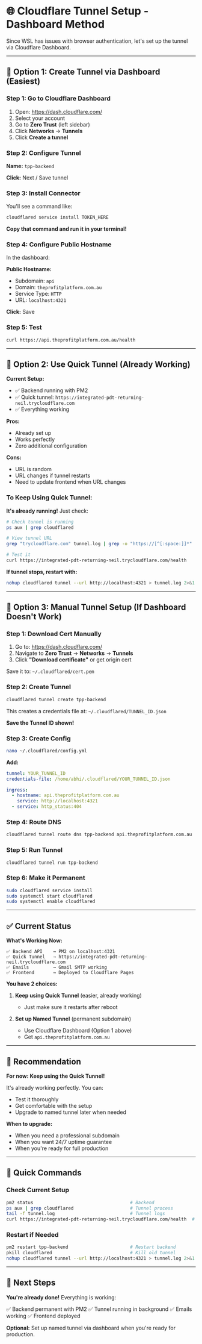 # 🌐 Cloudflare Tunnel Setup - Dashboard Method

Since WSL has issues with browser authentication, let's set up the tunnel via Cloudflare Dashboard.

---

## 🎯 Option 1: Create Tunnel via Dashboard (Easiest)

### Step 1: Go to Cloudflare Dashboard

1. Open: https://dash.cloudflare.com/
2. Select your account
3. Go to **Zero Trust** (left sidebar)
4. Click **Networks** → **Tunnels**
5. Click **Create a tunnel**

### Step 2: Configure Tunnel

**Name:** `tpp-backend`

**Click:** Next / Save tunnel

### Step 3: Install Connector

You'll see a command like:
```bash
cloudflared service install TOKEN_HERE
```

**Copy that command and run it in your terminal!**

### Step 4: Configure Public Hostname

In the dashboard:

**Public Hostname:**
- Subdomain: `api`
- Domain: `theprofitplatform.com.au`
- Service Type: `HTTP`
- URL: `localhost:4321`

**Click:** Save

### Step 5: Test

```bash
curl https://api.theprofitplatform.com.au/health
```

---

## 🎯 Option 2: Use Quick Tunnel (Already Working)

**Current Setup:**
- ✅ Backend running with PM2
- ✅ Quick tunnel: `https://integrated-pdt-returning-neil.trycloudflare.com`
- ✅ Everything working

**Pros:**
- Already set up
- Works perfectly
- Zero additional configuration

**Cons:**
- URL is random
- URL changes if tunnel restarts
- Need to update frontend when URL changes

### To Keep Using Quick Tunnel:

**It's already running!** Just check:

```bash
# Check tunnel is running
ps aux | grep cloudflared

# View tunnel URL
grep "trycloudflare.com" tunnel.log | grep -o "https://[^[:space:]]*"

# Test it
curl https://integrated-pdt-returning-neil.trycloudflare.com/health
```

**If tunnel stops, restart with:**
```bash
nohup cloudflared tunnel --url http://localhost:4321 > tunnel.log 2>&1 &
```

---

## 🎯 Option 3: Manual Tunnel Setup (If Dashboard Doesn't Work)

### Step 1: Download Cert Manually

1. Go to: https://dash.cloudflare.com/
2. Navigate to **Zero Trust** → **Networks** → **Tunnels**
3. Click **"Download certificate"** or get origin cert

Save it to: `~/.cloudflared/cert.pem`

### Step 2: Create Tunnel

```bash
cloudflared tunnel create tpp-backend
```

This creates a credentials file at:
`~/.cloudflared/TUNNEL_ID.json`

**Save the Tunnel ID shown!**

### Step 3: Create Config

```bash
nano ~/.cloudflared/config.yml
```

**Add:**
```yaml
tunnel: YOUR_TUNNEL_ID
credentials-file: /home/abhi/.cloudflared/YOUR_TUNNEL_ID.json

ingress:
  - hostname: api.theprofitplatform.com.au
    service: http://localhost:4321
  - service: http_status:404
```

### Step 4: Route DNS

```bash
cloudflared tunnel route dns tpp-backend api.theprofitplatform.com.au
```

### Step 5: Run Tunnel

```bash
cloudflared tunnel run tpp-backend
```

### Step 6: Make it Permanent

```bash
sudo cloudflared service install
sudo systemctl start cloudflared
sudo systemctl enable cloudflared
```

---

## ✅ Current Status

**What's Working Now:**

```
✅ Backend API    → PM2 on localhost:4321
✅ Quick Tunnel   → https://integrated-pdt-returning-neil.trycloudflare.com
✅ Emails         → Gmail SMTP working
✅ Frontend       → Deployed to Cloudflare Pages
```

**You have 2 choices:**

1. **Keep using Quick Tunnel** (easier, already working)
   - Just make sure it restarts after reboot

2. **Set up Named Tunnel** (permanent subdomain)
   - Use Cloudflare Dashboard (Option 1 above)
   - Get `api.theprofitplatform.com.au`

---

## 🚀 Recommendation

**For now: Keep using the Quick Tunnel!**

It's already working perfectly. You can:
- Test it thoroughly
- Get comfortable with the setup
- Upgrade to named tunnel later when needed

**When to upgrade:**
- When you need a professional subdomain
- When you want 24/7 uptime guarantee
- When you're ready for full production

---

## 📝 Quick Commands

### Check Current Setup
```bash
pm2 status                                    # Backend
ps aux | grep cloudflared                     # Tunnel process
tail -f tunnel.log                            # Tunnel logs
curl https://integrated-pdt-returning-neil.trycloudflare.com/health  # Test
```

### Restart if Needed
```bash
pm2 restart tpp-backend                       # Restart backend
pkill cloudflared                             # Kill old tunnel
nohup cloudflared tunnel --url http://localhost:4321 > tunnel.log 2>&1 &  # New tunnel
```

---

## 🎯 Next Steps

**You're already done!** Everything is working:

✅ Backend permanent with PM2
✅ Tunnel running in background
✅ Emails working
✅ Frontend deployed

**Optional:** Set up named tunnel via dashboard when you're ready for production.
